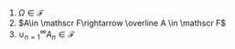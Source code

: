1. $\Omega \in \mathscr F$
2. $A\in \mathscr F\rightarrow \overline A \in \mathscr F$
3. $\cup_{n=1}^\infty A_n\in\mathscr F$

